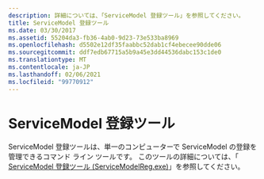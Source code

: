 ```yaml
---
description: 詳細については、「ServiceModel 登録ツール」を参照してください。
title: ServiceModel 登録ツール
ms.date: 03/30/2017
ms.assetid: 55204da3-fb36-4ab0-9d23-73e533ba8969
ms.openlocfilehash: d5502e12df35faabbc52dab1cf4ebecee90dde06
ms.sourcegitcommit: ddf7edb67715a5b9a45e3dd44536dabc153c1de0
ms.translationtype: MT
ms.contentlocale: ja-JP
ms.lasthandoff: 02/06/2021
ms.locfileid: "99770912"
---
```

# <a name="servicemodel-registration-tool"></a>ServiceModel 登録ツール

ServiceModel 登録ツールは、単一のコンピューターで ServiceModel の登録を管理できるコマンド ライン ツールです。 このツールの詳細については、「 [ServiceModel 登録ツール (ServiceModelReg.exe)](../servicemodelreg-exe.md)」を参照してください。
